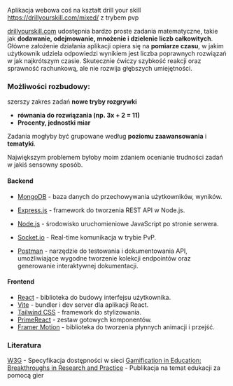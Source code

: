 Aplikacja webowa coś na kształt drill your skill
https://drillyourskill.com/mixed/ z trybem pvp

[drillyourskill.com](https://drillyourskill.com/mixed/) udostępnia bardzo proste
zadania matematyczne, takie jak **dodawanie, odejmowanie, mnożenie i dzielenie
liczb całkowitych**. Główne założenie działania aplikacji opiera się na
**pomiarze czasu**, w jakim użytkownik udziela odpowiedzi wynikiem jest liczba
poprawnych rozwiązań w jak najkrótszym czasie. Skutecznie ćwiczy szybkość
reakcji oraz sprawność rachunkową, ale nie rozwija głębszych umiejętności.

### Możliwości rozbudowy:

szerszy zakres zadań **nowe tryby rozgrywki**

- **równania do rozwiązania (np. 3x + 2 = 11)**
- **Procenty, jednostki miar**

Zadania mogłyby być grupowane według **poziomu zaawansowania** i **tematyki**.

Największym problemem byłoby moim zdaniem ocenianie trudności zadań w jakiś
sensowny sposób.

#### Backend

- [MongoDB](https://www.mongodb.com) - baza danych do przechowywania
  użytkowników, wyników.
- [Express.js](https://expressjs.com) - framework do tworzenia REST API w
  Node.js.
- [Node.js](https://nodejs.org/en) - środowisko uruchomieniowe JavaScript po
  stronie serwera.

- [Socket.io](https://socket.io/docs/v4/) - Real-time komunikacja w trybie PvP.
- [Postman](https://www.postman.com) - narzędzie do testowania i dokumentowania
  API, umożliwiające wygodne tworzenie kolekcji endpointów oraz generowanie
  interaktywnej dokumentacji.

#### Frontend

- [React](https://react.dev) - biblioteka do budowy interfejsu użytkownika.
- [Vite](https://vite.dev) - bundler i dev server dla aplikacji React.
- [Tailwind CSS](https://tailwindcss.com/docs/installation/using-vite) -
  framework do stylizowania.
- [PrimeReact](https://primereact.org) - zestaw gotowych komponentów.
- [Framer Motion](https://examples.motion.dev/react) - biblioteka do tworzenia
  płynnych animacji i przejść.

### Literatura

[W3G](https://www.w3.org/WAI/standards-guidelines/) - Specyfikacja dostępności w
sieci
[Gamification in Education: Breakthroughs in Research and Practice](https://www.researchgate.net/publication/323411845_Gamification_in_Education_Breakthroughs_in_Research_and_Practice) -
Publikacja na temat edukacji za pomocą gier
